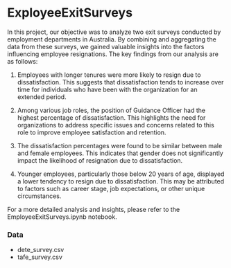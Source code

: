 # ExployeeExitSurveys

In this project, our objective was to analyze two exit surveys conducted by employment departments in Australia. By combining and aggregating the data from these surveys, we gained valuable insights into the factors influencing employee resignations. The key findings from our analysis are as follows:

1. Employees with longer tenures were more likely to resign due to dissatisfaction. This suggests that dissatisfaction tends to increase over time for individuals who have been with the organization for an extended period.

2. Among various job roles, the position of Guidance Officer had the highest percentage of dissatisfaction. This highlights the need for organizations to address specific issues and concerns related to this role to improve employee satisfaction and retention.

3. The dissatisfaction percentages were found to be similar between male and female employees. This indicates that gender does not significantly impact the likelihood of resignation due to dissatisfaction.

4. Younger employees, particularly those below 20 years of age, displayed a lower tendency to resign due to dissatisfaction. This may be attributed to factors such as career stage, job expectations, or other unique circumstances.

For a more detailed analysis and insights, please refer to the EmployeeExitSurveys.ipynb notebook. 

### Data
- dete_survey.csv
- tafe_survey.csv